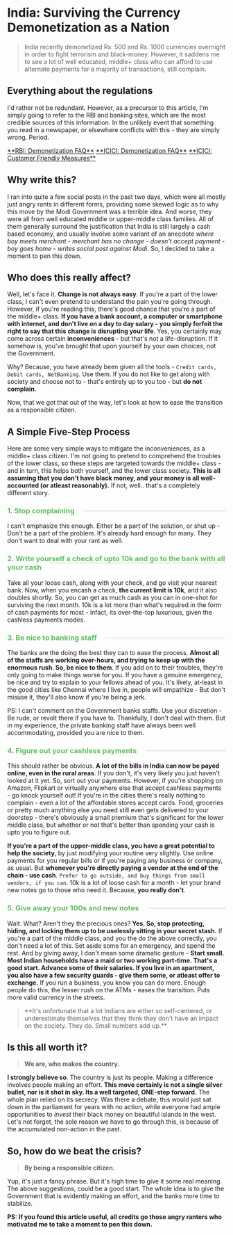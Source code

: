<!--[options]
name: 'India: Surviving the Currency Demonetization as a Nation'
date: 2016-11-12T20:51:14.131Z
url: 2016/11/india-surviving-the-currency-demonetization
overviewShown: false
tags:
 - india
 - politics
-->

# India: Surviving the Currency Demonetization as a Nation

> India recently demonetized Rs. 500 and Rs. 1000 currencies overnight in order to fight terrorism and black-money. However, it saddens me to see a lot of well educated, middle+ class who can afford to use alternate payments for a majority of transactions, still complain.

## Everything about the regulations

I'd rather not be redundant. However, as a precursor to this article, I'm simply going to refer to the RBI and banking sites, which are the most credible sources of this information. In the unlikely event that something you read in a newspaper, or elsewhere conflicts with this - they are simply wrong. Period.

<div class="block-links-container">
    <a href="https://www.rbi.org.in/Scripts/FAQView.aspx?Id=119" class="block-link">**RBI: Demonetization FAQ**</a>
    <a href="https://www.icicibank.com/Personal-Banking/faq/withdrawal-of-bank-notes-faqs.page" class="block-link">**ICICI: Demonetization FAQ**</a>
    <a href="https://www.icicibank.com/Personal-Banking/icici-bank-customer-friendly-measures.page" class="block-link">**ICICI: Customer Friendly Measures**</a>
</div>

## Why write this?

I ran into quite a few social posts in the past two days, which were all mostly just angry rants in different forms, providing some skewed logic as to why this move by the Modi Government was a terrible idea. And worse, they were all from well educated middle or upper-middle class families<!--summary-end-->. All of them generally surround the justification that India is still largely a cash based economy, and usually involve some variant of an anecdote *where boy meets merchant - merchant has no change - doesn't accept payment - boy goes home - writes social post against Modi*. So, I decided to take a moment to pen this down.

## Who does this really affect?

Well, let's face it. **Change is not always easy**. If you're a part of the lower class, I can't even pretend to understand the pain you're going through. However, if you're reading this, there's good chance that you're a part of the middle+ class. **If you have a bank account, a computer or smartphone with internet, and don't live on a day to day salary - you simply forfeit the right to say that this change is disrupting your life**. Yes, you certainly may come across certain **inconveniences** - but that's not a life-disruption. If it somehow is, you've brought that upon yourself by your own choices, not the Government.

Why? Because, you have already been given all the tools - `Credit cards, Debit cards, NetBanking`. Use them. If you do not like to get along with society and choose not to - that's entirely up to you too - but **do not complain**.

Now, that we got that out of the way, let's look at how to ease the transition as a responsible citizen.

## A Simple Five-Step Process

<style type="text/css">
    .cax-h3 {
        color: #5ebe5e !important;
        position: relative;
        overflow: hidden;
    }
    .cax-h3 > span {
        position: relative;
        z-index: 1;
    }
    .cax-h3::after {
        content: "";
        position: absolute;
        z-index: 0;
        margin-left: 20px;
        width: 100%;
        top:50%;
        border-bottom: 1px solid rgba(7, 159, 7, 0.31);
    }
</style>

Here are some very simple ways to mitigate the inconveniences, as a middle+ class citizen. I'm not going to pretend to comprehend the troubles of the lower class, so these steps are targeted towards the middle+ class - and in turn, this helps both yourself, and the lower class society. **This is all assuming that you don't have black money, and your money is all well-accounted (or atleast reasonably).** If not, well.. that's a completely different story.

<h3 class="cax-h3"><span>1. Stop complaining</span></h3>

I can't emphasize this enough. Either be a part of the solution, or shut up - Don't be a part of the problem. It's already hard enough for many. They don't want to deal with your rant as well.

<h3 class="cax-h3"><span>2. Write yourself a check of upto 10k and go to the bank with all your cash</h3>

Take all your loose cash, along with your check, and go visit your nearest bank. Now, when you encash a check, **the current limit is 10k**, and it also doubles shortly. So, you can get as much cash as you can in one-shot for surviving the next month. 10k is a lot more than what's required in the form of cash payments for most - infact, its over-the-top luxurious, given the cashless payments modes.

<h3 class="cax-h3"><span>3. Be nice to banking staff</span></h3>

The banks are the doing the best they can to ease the process. **Almost all of the staffs are working over-hours, and trying to keep up with the enormous rush. So, be nice to them**. If you add on to their troubles, they're only going to make things worse for you. If you have a genuine emergency, be nice and try to explain to your fellows ahead of you. It's likely, at-least in the good cities like Chennai where I live in, people will empathize - But don't misuse it, they'll also know if you're being a jerk.

PS: I can't comment on the Government banks staffs. Use your discretion - Be rude, or revolt there if you have to. Thankfully, I don't deal with them. But in my experience, the private banking staff have always been well accommodating, provided you are nice to them.

<h3 class="cax-h3"><span>4. Figure out your cashless payments</span></h3>

This should rather be obvious. **A lot of the bills in India can now be payed online, even in the rural areas**. If you don't, it's very likely you just haven't looked at it yet. So, sort out your payments. However, if you're shopping on Amazon, Flipkart or virtually anywhere else that accept cashless payments - go knock yourself out! If you're in the cities there's really nothing to complain - even a lot of the affordable stores accept cards. Food, groceries or pretty much anything else you need still even gets delivered to your doorstep - there's obviously a small premium that's significant for the lower middle class, but whether or not that's better than spending your cash is upto you to figure out.

**If you're a part of the upper-middle class, you have a great potential to help the society**, by just modifying your routine very slightly. Use online payments for you regular bills or if you're paying any business or company, as usual. But **whenever you're directly paying a vendor at the end of the chain - use cash**. `Prefer to go outside, and buy things from small vendors, if you can`. 10k is a lot of loose cash for a month - let your brand new notes go to those who need it. Because, **you really don't**.

<h3 class="cax-h3"><span>5. Give away your 100s and new notes</span></h3>

Wait. What? Aren't they the precious ones? **Yes. So, stop protecting, hiding, and locking them up to be uselessly sitting in your secret stash.** If you're a part of the middle class, and you the do the above correctly, you don't need a lot of this. Set aside some for an emergency, and spend the rest. And by giving away, I don't mean some dramatic gesture - **Start small. Most Indian households have a maid or two working part-time. That's a good start. Advance some of their salaries. If you live in an apartment, you also have a few security guards - give them some, or atleast offer to exchange.** If you run a business, you know you can do more. Enough people do this, the lesser rush on the ATMs - eases the transition. Puts more valid currency in the streets.

<blockquote class="green">**It's unfortunate that a lot Indians are either so self-centered, or underestimate themselves that they think they don't have an impact on the society. They do. Small numbers add up.**</blockquote>

## Is this all worth it?

> **We are, who makes the country.**

**I strongly believe so**. The country is just its people. Making a difference involves people making an effort. **This move certainly is not a single silver bullet, nor is it shot in sky. Its a well targeted, ONE-step forward.** The whole plan relied on its secrecy. Was there a debate, this would just sat down in the parliament for years with no action, while everyone had ample opportunities to *invest* their black money on beautiful islands in the west. Let's not forget, the sole reason we have to go through this, is because of the accumulated non-action in the past.

## So, how do we beat the crisis?

> **By being a responsible citizen.**

Yup, it's just a fancy phrase. But it's high time to give it some real meaning. The above suggestions, could be a good start. The whole idea is to give the Government that is evidently making an effort, and the banks more time to stabilize.

**PS: If you found this article useful, all credits go those angry ranters who motivated me to take a moment to pen this down.**